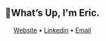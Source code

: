 <h2 align="center">👋What’s Up, I'm Eric.</h2>
 
<p align="center">
  <a href="https://ericviana.com.br">Website</a> •
  <a href="https://www.linkedin.com/in/eric-viana/">Linkedin</a> •
  <a href="mailto: ericviana.com.br">Email</a>
</p>

